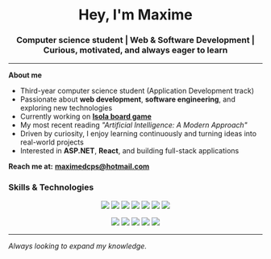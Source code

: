 <h1 align="center">Hey, I'm Maxime</h1>
<h3 align="center">Computer science student | Web & Software Development | Curious, motivated, and always eager to learn</h3>

---

**About me**  
-  Third-year computer science student (Application Development track)  
-  Passionate about **web development**, **software engineering**, and exploring new technologies  
-  Currently working on [**Isola board game**](https://github.com/Maxime-dcps/Projet-Isola)  
-  My most recent reading *"Artificial Intelligence: A Modern Approach"*  
-  Driven by curiosity, I enjoy learning continuously and turning ideas into real-world projects  
-  Interested in **ASP.NET**, **React**, and building full-stack applications  

 **Reach me at:** **maximedcps@hotmail.com**  

### Skills & Technologies 

<p align="center">
  <img src="https://img.shields.io/badge/C-A8B9CC?style=for-the-badge&logo=c&logoColor=white" />
  <img src="https://img.shields.io/badge/C%23-239120?style=for-the-badge&logo=c-sharp&logoColor=white" />
  <img src="https://img.shields.io/badge/JavaScript-F7DF1E?style=for-the-badge&logo=javascript&logoColor=black" />
  <img src="https://img.shields.io/badge/PHP-777BB4?style=for-the-badge&logo=php&logoColor=white" />
  <img src="https://img.shields.io/badge/SQL-00758F?style=for-the-badge&" />
  <img src="https://img.shields.io/badge/PostgreSQL-4169E1?style=for-the-badge&logo=postgresql&logoColor=white" />
  <img src="https://img.shields.io/badge/Java-ED8B00?style=for-the-badge" />
</p>

<p align="center">
  <img src="https://img.shields.io/badge/React-61DAFB?style=for-the-badge&logo=react&logoColor=black" />
  <img src="https://img.shields.io/badge/Blazor-512BD4?style=for-the-badge&logo=blazor&logoColor=white" />
  <img src="https://img.shields.io/badge/.NET-512BD4?style=for-the-badge&logo=dotnet&logoColor=white" />
  <img src="https://img.shields.io/badge/Flask-000000?style=for-the-badge&logo=flask&logoColor=white" />
  <img src="https://img.shields.io/badge/Bootstrap-7952B3?style=for-the-badge&logo=bootstrap&logoColor=white" />
</p>

---

*Always looking to expand my knowledge.*  
